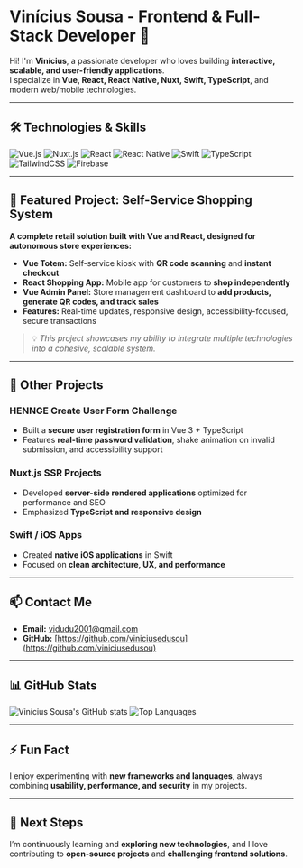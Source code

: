 # Vinícius Sousa - Frontend & Full-Stack Developer 🚀

Hi! I'm **Vinícius**, a passionate developer who loves building **interactive, scalable, and user-friendly applications**.  
I specialize in **Vue, React, React Native, Nuxt, Swift, TypeScript**, and modern web/mobile technologies.

---

## 🛠️ Technologies & Skills

![Vue.js](https://img.shields.io/badge/Vue-35495e?style=for-the-badge&logo=vue.js&logoColor=4FC08D)
![Nuxt.js](https://img.shields.io/badge/Nuxt-00DC82?style=for-the-badge&logo=nuxt.js&logoColor=white)
![React](https://img.shields.io/badge/React-20232A?style=for-the-badge&logo=react&logoColor=61DAFB)
![React Native](https://img.shields.io/badge/React_Native-20232A?style=for-the-badge&logo=react&logoColor=61DAFB)
![Swift](https://img.shields.io/badge/Swift-FA7343?style=for-the-badge&logo=swift&logoColor=white)
![TypeScript](https://img.shields.io/badge/TypeScript-007ACC?style=for-the-badge&logo=typescript&logoColor=white)
![TailwindCSS](https://img.shields.io/badge/TailwindCSS-06B6D4?style=for-the-badge&logo=tailwind-css&logoColor=white)
![Firebase](https://img.shields.io/badge/Firebase-FFCA28?style=for-the-badge&logo=firebase&logoColor=white)

---

## 🌟 Featured Project: Self-Service Shopping System

**A complete retail solution built with Vue and React, designed for autonomous store experiences:**

- **Vue Totem:** Self-service kiosk with **QR code scanning** and **instant checkout**
- **React Shopping App:** Mobile app for customers to **shop independently**
- **Vue Admin Panel:** Store management dashboard to **add products, generate QR codes, and track sales**
- **Features:** Real-time updates, responsive design, accessibility-focused, secure transactions

> 💡 *This project showcases my ability to integrate multiple technologies into a cohesive, scalable system.*

---

## 🔐 Other Projects

### HENNGE Create User Form Challenge
- Built a **secure user registration form** in Vue 3 + TypeScript
- Features **real-time password validation**, shake animation on invalid submission, and accessibility support

### Nuxt.js SSR Projects
- Developed **server-side rendered applications** optimized for performance and SEO
- Emphasized **TypeScript and responsive design**

### Swift / iOS Apps
- Created **native iOS applications** in Swift
- Focused on **clean architecture, UX, and performance**

---

## 📫 Contact Me

- **Email:** [vidudu2001@gmail.com](mailto:vidudu2001@gmail.com)  
- **GitHub:** [https://github.com/viniciusedusou](https://github.com/viniciusedusou)  

---

## 📊 GitHub Stats

![Vinícius Sousa's GitHub stats](https://github-readme-stats.vercel.app/api?username=viniciusedusou&show_icons=true&theme=radical)
![Top Languages](https://github-readme-stats.vercel.app/api/top-langs/?username=viniciusedusou&layout=compact&theme=radical)

---

## ⚡ Fun Fact
I enjoy experimenting with **new frameworks and languages**, always combining **usability, performance, and security** in my projects.

---

## 📌 Next Steps
I’m continuously learning and **exploring new technologies**, and I love contributing to **open-source projects** and **challenging frontend solutions**.



